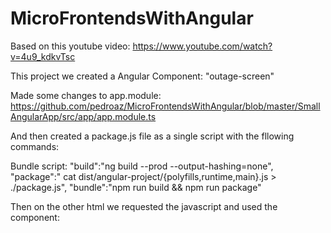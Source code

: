 # MicroFrontendsWithAngular

Based on this youtube video:
https://www.youtube.com/watch?v=4u9_kdkvTsc

This project we created a Angular Component: "outage-screen"

Made some changes to app.module: 
https://github.com/pedroaz/MicroFrontendsWithAngular/blob/master/SmallAngularApp/src/app/app.module.ts

And then created a package.js file as a single script with the fllowing commands:

Bundle script:
"build":"ng build --prod --output-hashing=none",
"package":" cat dist/angular-project/{polyfills,runtime,main}.js > ./package.js",
"bundle":"npm run build && npm run package"


Then on the other html we requested the javascript and used the component:

<outage-screen></outage-screen>
<script src="../SmallAngularApp/elements.js"></script>
